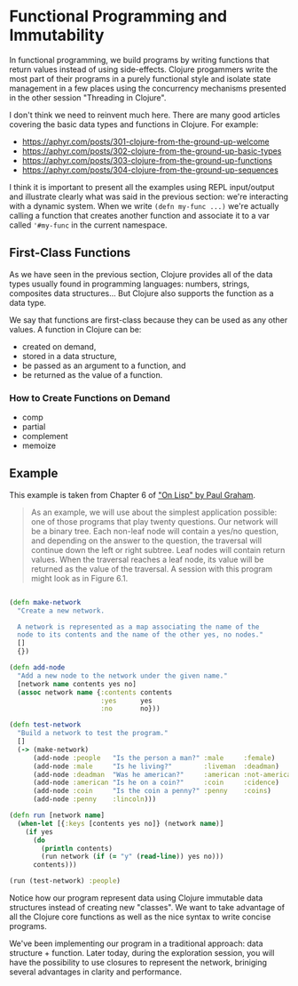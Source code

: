 # Functional Programming and Immutability

In functional programming, we build programs by writing functions that return values instead of using side-effects. Clojure progammers write the most part of their programs in a purely functional style and isolate state management in a few places using the concurrency mechanisms presented in the other session "Threading in Clojure".

I don't think we need to reinvent much here. There are many good articles covering the basic data types and functions in Clojure. For example:

* https://aphyr.com/posts/301-clojure-from-the-ground-up-welcome
* https://aphyr.com/posts/302-clojure-from-the-ground-up-basic-types
* https://aphyr.com/posts/303-clojure-from-the-ground-up-functions
* https://aphyr.com/posts/304-clojure-from-the-ground-up-sequences

I think it is important to present all the examples using REPL input/output and illustrate clearly what was said in the previous section: we're interacting with a dynamic system. When we write `(defn my-func ...)` we're actually calling a function that creates another function and associate it to a var called `'#my-func` in the current namespace.

## First-Class Functions

As we have seen in the previous section, Clojure provides all of the data types usually found in programming languages: numbers, strings, composites data structures... But Clojure also supports the function as a data type.

We say that functions are first-class because they can be used as any other values. A function in Clojure can be:

* created on demand,
* stored in a data structure,
* be passed as an argument to a function, and
* be returned as the value of a function.

### How to Create Functions on Demand

* comp
* partial
* complement
* memoize

## Example

This example is taken from Chapter 6 of ["On Lisp" by Paul Graham](http://www.paulgraham.com/onlisptext.html).

> As an example, we will use about the simplest application possible: one of those programs that play twenty questions. Our network will be a binary tree. Each non-leaf node will contain a yes/no question, and depending on the answer to the question, the traversal will continue down the left or right subtree. Leaf nodes will contain return values. When the traversal reaches a leaf node, its value will be returned as the value of the traversal. A session with this program might look as in Figure 6.1.

```clojure

(defn make-network
  "Create a new network.

  A network is represented as a map associating the name of the
  node to its contents and the name of the other yes, no nodes."
  []
  {})

(defn add-node
  "Add a new node to the network under the given name."
  [network name contents yes no]
  (assoc network name {:contents contents
                       :yes      yes
                       :no       no}))

(defn test-network
  "Build a network to test the program."
  []
  (-> (make-network)
      (add-node :people   "Is the person a man?" :male     :female)
      (add-node :male     "Is he living?"        :liveman  :deadman)
      (add-node :deadman  "Was he american?"     :american :not-american)
      (add-node :american "Is he on a coin?"     :coin     :cidence)
      (add-node :coin     "Is the coin a penny?" :penny    :coins)
      (add-node :penny    :lincoln)))

(defn run [network name]
  (when-let [{:keys [contents yes no]} (network name)]
    (if yes
      (do
        (println contents)
        (run network (if (= "y" (read-line)) yes no)))
      contents)))

(run (test-network) :people)
```

Notice how our program represent data using Clojure immutable data structures instead of creating new "classes". We want to take advantage of all the Clojure core functions as well as the nice syntax to write concise programs.

We've been implementing our program in a traditional approach: data structure + function. Later today, during the exploration session, you will have the possibility to use closures to represent the network, briniging several advantages in clarity and performance.
